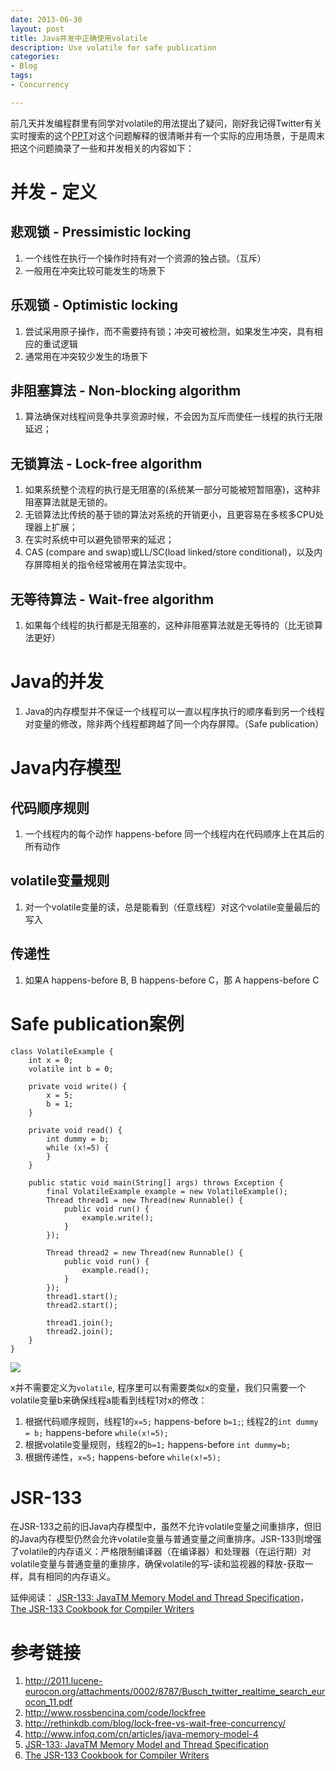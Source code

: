 ```yaml
---
date: 2013-06-30
layout: post
title: Java并发中正确使用volatile
description: Use volatile for safe publication
categories:
- Blog
tags:
- Concurrency

---
```



前几天并发编程群里有同学对volatile的用法提出了疑问，刚好我记得Twitter有关实时搜索的这个[PPT](http://2011.lucene-eurocon.org/attachments/0002/8787/Busch_twitter_realtime_search_eurocon_11.pdf)对这个问题解释的很清晰并有一个实际的应用场景，于是周末把这个问题摘录了一些和并发相关的内容如下：



# 并发 - 定义
## 悲观锁 - Pressimistic locking

1. 一个线性在执行一个操作时持有对一个资源的独占锁。（互斥）
2. 一般用在冲突比较可能发生的场景下

## 乐观锁 - Optimistic locking

1. 尝试采用原子操作，而不需要持有锁；冲突可被检测，如果发生冲突，具有相应的重试逻辑
2. 通常用在冲突较少发生的场景下

## 非阻塞算法 - Non-blocking algorithm

1. 算法确保对线程间竞争共享资源时候，不会因为互斥而使任一线程的执行无限延迟；

## 无锁算法 - Lock-free algorithm

1. 如果系统整个流程的执行是无阻塞的(系统某一部分可能被短暂阻塞)，这种非阻塞算法就是无锁的。
2. 无锁算法比传统的基于锁的算法对系统的开销更小，且更容易在多核多CPU处理器上扩展；
3. 在实时系统中可以避免锁带来的延迟；
4. CAS (compare and swap)或LL/SC(load linked/store conditional)，以及内存屏障相关的指令经常被用在算法实现中。

## 无等待算法 - Wait-free algorithm

1. 如果每个线程的执行都是无阻塞的，这种非阻塞算法就是无等待的（比无锁算法更好）

# Java的并发

1. Java的内存模型并不保证一个线程可以一直以程序执行的顺序看到另一个线程对变量的修改，除非两个线程都跨越了同一个内存屏障。（Safe publication）

# Java内存模型

## 代码顺序规则

1. 一个线程内的每个动作 happens-before 同一个线程内在代码顺序上在其后的所有动作

## volatile变量规则

1. 对一个volatile变量的读，总是能看到（任意线程）对这个volatile变量最后的写入

## 传递性

1. 如果A happens-before B, B happens-before C，那 A happens-before C

# Safe publication案例

```
class VolatileExample {
    int x = 0;
    volatile int b = 0;

    private void write() {
        x = 5;
        b = 1;
    }

    private void read() {
        int dummy = b;
        while (x!=5) {
        }
    }

    public static void main(String[] args) throws Exception {
        final VolatileExample example = new VolatileExample();
        Thread thread1 = new Thread(new Runnable() {
            public void run() {
                example.write();
            }
        });

        Thread thread2 = new Thread(new Runnable() {
            public void run() {
                example.read();
            }
        });
        thread1.start();
        thread2.start();

        thread1.join();
        thread2.join();
    }
}
```

<img src="https://www.evernote.com/shard/s26/sh/569ae14f-957d-4ca0-97d7-72f66479d298/b4fb554c924ec7c2356d3ca94d7be61a/deep/0/Screenshot%206/30/13%2010:48%20AM.png"/>

x并不需要定义为`volatile`, 程序里可以有需要类似x的变量，我们只需要一个volatile变量b来确保线程a能看到线程1对x的修改：

1. 根据代码顺序规则，线程1的`x=5;` happens-before `b=1;`; 线程2的`int dummy = b;`  happens-before `while(x!=5);`
2. 根据volatile变量规则，线程2的`b=1;` happens-before `int dummy=b;`
3. 根据传递性，`x=5;` happens-before `while(x!=5);` 

# JSR-133
在JSR-133之前的旧Java内存模型中，虽然不允许volatile变量之间重排序，但旧的Java内存模型仍然会允许volatile变量与普通变量之间重排序。JSR-133则增强了volatile的内存语义：严格限制编译器（在编译器）和处理器（在运行期）对volatile变量与普通变量的重排序，确保volatile的写-读和监视器的释放-获取一样，具有相同的内存语义。

延伸阅读： [JSR-133: JavaTM Memory Model and Thread Specification](http://www.cs.umd.edu/~pugh/java/memoryModel/jsr133.pdf)， [The JSR-133 Cookbook for Compiler Writers](http://www.cs.umd.edu/~pugh/java/memoryModel/jsr-133-faq.html)


# 参考链接

1. http://2011.lucene-eurocon.org/attachments/0002/8787/Busch_twitter_realtime_search_eurocon_11.pdf
2. http://www.rossbencina.com/code/lockfree
3. http://rethinkdb.com/blog/lock-free-vs-wait-free-concurrency/
4. http://www.infoq.com/cn/articles/java-memory-model-4
4. [JSR-133: JavaTM Memory Model and Thread Specification](http://www.cs.umd.edu/~pugh/java/memoryModel/jsr133.pdf)
4. [The JSR-133 Cookbook for Compiler Writers](http://www.cs.umd.edu/~pugh/java/memoryModel/jsr-133-faq.html)